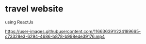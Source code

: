 # travel website
 using ReactJs
 
https://user-images.githubusercontent.com/116636391/224189665-c73328e3-6294-4686-b878-b998ede39176.mp4
